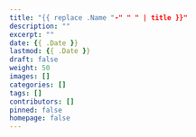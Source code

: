 ```yaml
---
title: "{{ replace .Name "-" " " | title }}"
description: ""
excerpt: ""
date: {{ .Date }}
lastmod: {{ .Date }}
draft: false
weight: 50
images: []
categories: []
tags: []
contributors: []
pinned: false
homepage: false
---
```

